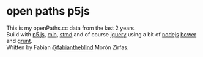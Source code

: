 open paths p5js  
===============
This is my openPaths.cc data from the last 2 years.  
Build with [p5.js](http://p5js.org), [min](http://minfwk.com/), [stmd](https://github.com/jgm/stmd) and of course [jquery](https://jquery.org/) using a bit of [nodejs](http://nodejs.org/) [bower](http://bower.io/) and [grunt](http://gruntjs.com/).  
Written by Fabian [@fabiantheblind](https://github.com/fabiantheblind) Morón Zirfas.  

